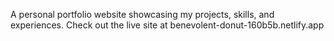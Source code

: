 A personal portfolio website showcasing my projects, skills, and experiences.
Check out the live site at benevolent-donut-160b5b.netlify.app






